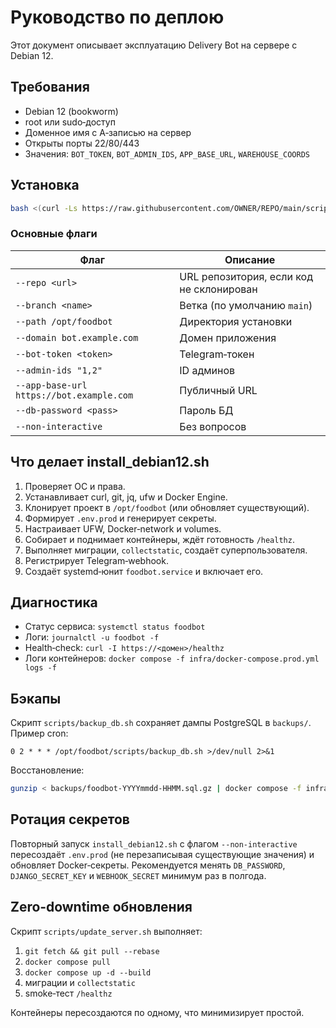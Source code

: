 # Руководство по деплою

Этот документ описывает эксплуатацию Delivery Bot на сервере с Debian 12.

## Требования

- Debian 12 (bookworm)
- root или sudo‑доступ
- Доменное имя с A‑записью на сервер
- Открыты порты 22/80/443
- Значения: `BOT_TOKEN`, `BOT_ADMIN_IDS`, `APP_BASE_URL`, `WAREHOUSE_COORDS`

## Установка

```bash
bash <(curl -Ls https://raw.githubusercontent.com/OWNER/REPO/main/scripts/install_debian12.sh) [флаги]
```

### Основные флаги

| Флаг | Описание |
|------|----------|
| `--repo <url>` | URL репозитория, если код не склонирован |
| `--branch <name>` | Ветка (по умолчанию `main`) |
| `--path /opt/foodbot` | Директория установки |
| `--domain bot.example.com` | Домен приложения |
| `--bot-token <token>` | Telegram‑токен |
| `--admin-ids "1,2"` | ID админов |
| `--app-base-url https://bot.example.com` | Публичный URL |
| `--db-password <pass>` | Пароль БД |
| `--non-interactive` | Без вопросов |

## Что делает install_debian12.sh

1. Проверяет ОС и права.
2. Устанавливает curl, git, jq, ufw и Docker Engine.
3. Клонирует проект в `/opt/foodbot` (или обновляет существующий).
4. Формирует `.env.prod` и генерирует секреты.
5. Настраивает UFW, Docker‑network и volumes.
6. Собирает и поднимает контейнеры, ждёт готовность `/healthz`.
7. Выполняет миграции, `collectstatic`, создаёт суперпользователя.
8. Регистрирует Telegram‑webhook.
9. Создаёт systemd‑юнит `foodbot.service` и включает его.

## Диагностика

- Статус сервиса: `systemctl status foodbot`
- Логи: `journalctl -u foodbot -f`
- Health‑check: `curl -I https://<домен>/healthz`
- Логи контейнеров: `docker compose -f infra/docker-compose.prod.yml logs -f`

## Бэкапы

Скрипт `scripts/backup_db.sh` сохраняет дампы PostgreSQL в `backups/`. Пример cron:

```
0 2 * * * /opt/foodbot/scripts/backup_db.sh >/dev/null 2>&1
```

Восстановление:

```bash
gunzip < backups/foodbot-YYYYmmdd-HHMM.sql.gz | docker compose -f infra/docker-compose.prod.yml exec -T db psql -U foodbot foodbot
```

## Ротация секретов

Повторный запуск `install_debian12.sh` с флагом `--non-interactive` пересоздаёт `.env.prod` (не перезаписывая существующие значения) и обновляет Docker‑секреты. Рекомендуется менять `DB_PASSWORD`, `DJANGO_SECRET_KEY` и `WEBHOOK_SECRET` минимум раз в полгода.

## Zero‑downtime обновления

Скрипт `scripts/update_server.sh` выполняет:

1. `git fetch && git pull --rebase`
2. `docker compose pull`
3. `docker compose up -d --build`
4. миграции и `collectstatic`
5. smoke‑тест `/healthz`

Контейнеры пересоздаются по одному, что минимизирует простой.
